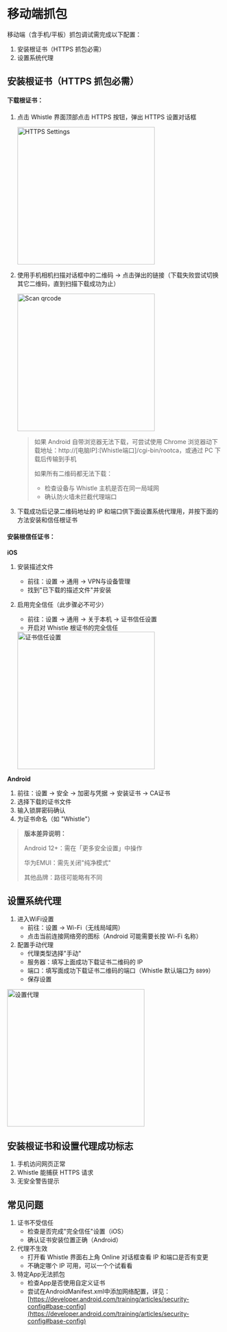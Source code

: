 # 移动端抓包

移动端（含手机/平板）抓包调试需完成以下配置：
1. 安装根证书（HTTPS 抓包必需）
2. 设置系统代理

## 安装根证书（HTTPS 抓包必需）

#### 下载根证书：

1. 点击 Whistle 界面顶部点击 HTTPS 按钮，弹出 HTTPS 设置对话框
   
   <img width="320" alt="HTTPS Settings" src="/img/https-settings.png" />
2. 使用手机相机扫描对话框中的二维码 → 点击弹出的链接（下载失败尝试切换其它二维码，直到扫描下载成功为止）
   
   <img width="320" alt="Scan qrcode" src="/img/https-qrcode.png" />

   > 如果 Android 自带浏览器无法下载，可尝试使用 Chrome 浏览器动下载地址：http://[电脑IP]:[Whistle端口]/cgi-bin/rootca，或通过 PC 下载后传输到手机
   > 
   > 如果所有二维码都无法下载：
   > - 检查设备与 Whistle 主机是否在同一局域网
   > - 确认防火墙未拦截代理端口
3. 下载成功后记录二维码地址的 IP 和端口供下面设置系统代理用，并按下面的方法安装和信任根证书

#### 安装根信任证书：

**iOS**

1. 安装描述文件
   - 前往：设置 → 通用 → VPN与设备管理
   - 找到"已下载的描述文件"并安装
2. 启用完全信任（此步骤必不可少）
   - 前往：设置 → 通用 → 关于本机 → 证书信任设置
   - 开启对 Whistle 根证书的完全信任

    <img width="320" alt="证书信任设置" src="/img/https-trust.png" />

**Android**

1. 前往：设置 → 安全 → 加密与凭据 → 安装证书 → CA证书
2. 选择下载的证书文件
3. 输入锁屏密码确认
4. 为证书命名（如 "Whistle"）

> **版本差异说明：**
> 
> Android 12+：需在「更多安全设置」中操作
> 
> 华为EMUI：需先关闭"纯净模式"
> 
> 其他品牌：路径可能略有不同
> 

## 设置系统代理

1. 进入WiFi设置
   - 前往：设置 → Wi-Fi（无线局域网）
   - 点击当前连接网络旁的图标（Android 可能需要长按 Wi-Fi 名称）
2. 配置手动代理
   - 代理类型选择"手动"
   - 服务器：填写上面成功下载证书二维码的 IP
   - 端口：填写面成功下载证书二维码的端口（Whistle 默认端口为 `8899`）
   - 保存设置

<img width="320" alt="设置代理" src="/img/proxy-settings.jpg" />


## 安装根证书和设置代理成功标志

1. 手机访问网页正常
2. Whistle 能捕获 HTTPS 请求
3. 无安全警告提示

## 常见问题

1. 证书不受信任
   - 检查是否完成"完全信任"设置（iOS）
   - 确认证书安装位置正确（Android）
2. 代理不生效
   - 打开看 Whistle 界面右上角 Online 对话框查看 IP 和端口是否有变更
   - 不确定哪个 IP 可用，可以一个个试看看
3. 特定App无法抓包
   - 检查App是否使用自定义证书
   - 尝试在AndroidManifest.xml中添加网络配置，详见：[https://developer.android.com/training/articles/security-config#base-config](https://developer.android.com/training/articles/security-config#base-config)
